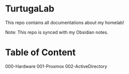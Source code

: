 # TurtugaLab
This repo contains all documentations about my homelab!

Note: This repo is synced with my Obsidian notes.

# Table of Content
000-Hardware
001-Proxmox
002-ActiveDirectory